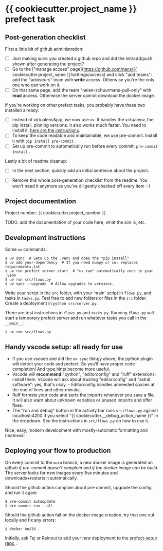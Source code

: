 # {{ cookiecutter.project_name }} prefect task

## Post-generation checklist

First a little bit of github administration:

- [ ] Just making sure: you created a github repo and did the init/add/push shown after generating the project?
- [ ] Go to the ["manage access" page](https://github.com/nens/{{ cookiecutter.project_name }}/settings/access) and click "add teams": add the "adviseurs" team with **write** access. Otherwise you're the only one who can work on it.
- [ ] On that same page, add the team "nelen-schuurmans-pull-only" with **read** access. Otherwise the server cannot download the docker image.

If you're working on other prefect tasks, you probably have these two installed already:

- [ ] Instead of virtualenv&pip, we now use `uv`. It handles the virtualenv, the pip install, pinning versions. It also works much faster. You need to install it, [here are the instructions](https://docs.astral.sh/uv/getting-started/installation/).
- [ ] To keep the code readable and maintainable, we use pre-commit. Install it with `pip install pre-commit` .
- [ ] Set up pre-commit to automatically run before every commit: `pre-commit install` .

Lastly a bit of readme cleanup:

- [ ] In the next section, quickly add an initial sentence about the project.
- [ ] Remove this whole post-generation checklist from the readme. You won't need it anymore as you've diligently checked off every item :-)


## Project documentation

Project number: {{ cookiecutter.project_number }}.

TODO: add the documentation of your code here, what the aim is, etc.


## Development instructions

Some `uv` commands:

    $ uv sync  # Sets up the .venv and does the "pip install"
    $ uv add your-dependency  # If you need numpy or so; replaces requirements.txt
    $ uv run prefect server start  # "uv run" automatically runs in your .venv
    $ uv run src/flows.py
    $ uv sync --upgrade  # Allow upgrades to versions.

Write your script in the `src` folder, with your 'main' script in `flows.py`, and tasks
in `tasks.py`. Feel free to add new folders or files in the `src` folder. Create a
deployment in `python src/server.py`.

There are test instructions in `flows.py` and `tasks.py`. Running `flows.py` will start a temporary prefect server and run whatever tasks you call in the `__main__`:

    $ uv run src/flows.py


## Handy vscode setup: all ready for use

- If you use vscode and did the `uv sync` thingy above, the python plugin will detect   your code and prefect. So you'll have proper code completion! And type hints become more useful.
- Vscode will **recommend** "python", "editorconfig" and "ruff" extensions: install them. Vscode will ask about trusting "editorconfig" and "astral software": yes, that's okay. - Editorconfig handles unneeded spaces at the end of lines and other minutia.
- Ruff formats your code and sorts the imports whenever you save a file. It will also warn about unknown variables or unused imports and offer fixes.
- The "run and debug" button in the activity bar runs `src/flows.py` against localhost:4200 if you select "{{ cookiecutter.__debug_action_name }}" in the dropdown. See the instructions in `src/flows.py` on how to use it.

Nice, easy, modern development with mostly-automatic formatting and neatness!


## Deploying your flow to production

On every commit to the `main` branch, a new docker image is generated on github *if pre-commit doesn't complain* and *if the docker image can be build*. The server looks for new images every five minutes and downloads+restarts it automatically.

Should the github action complain about pre-commit, upgrade the config and run it again:

    $ pre-commit autoupdate
    $ pre-commit run --all

Should the github action fail on the docker image creation, try that one out locally and fix any errors:

    $ docker build .

Initially, ask Taj or Reinout to add your new deployment to the [prefect-setup repo](https://github.com/nens/prefect-setup/blob/main/docker-compose.task.yml)_.

